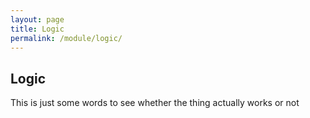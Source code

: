 ```yaml
---
layout: page
title: Logic
permalink: /module/logic/
---
```


## Logic

This is just some words to see whether the thing actually works or not

